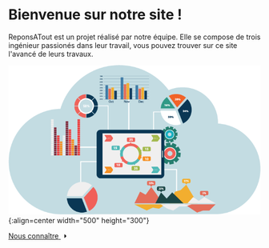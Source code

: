 <head>
  <!DOCTYPE html>
<html>
  <meta charset="utf-8" />
  <link rel="stylesheet" href="assets/bouton.css">
  <title>RéponsAtout</title>
</head>

# Bienvenue sur notre site !

ReponsATout est un projet réalisé par notre équipe. Elle se compose de trois ingénieur passionés dans leur travail, vous pouvez trouver sur ce site l'avancé de leurs travaux.

![Banner](./Images/page_p.png){:align=center width="500" height="300"}


<a href="#" class="cta">
  <span>Nous connaître</span>
  <svg width="13px" height="10px" viewBox="0 0 13 10">
    <path d="M1,5 L11,5"></path>
    <polyline points="8 1 12 5 8 9"></polyline>
  </svg>
</a>
